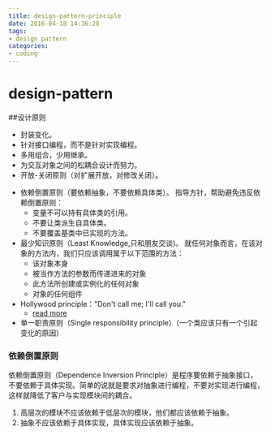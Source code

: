 ```yaml
---
title: design-pattern-principle
date: 2016-04-18 14:36:28
tags:
- design pattern
categories:
- coding
---
```

# design-pattern

##设计原则

* 封装变化。
* 针对接口编程，而不是针对实现编程。
* 多用组合，少用继承。
* 为交互对象之间的松耦合设计而努力。
* 开放-关闭原则（对扩展开放，对修改关闭）。

<!--more-->

* 依赖倒置原则（要依赖抽象，不要依赖具体类）。
  指导方针，帮助避免违反依赖倒置原则：
  - 变量不可以持有具体类的引用。
  - 不要让类派生自具体类。
  - 不要覆盖基类中已实现的方法。
* 最少知识原则（Least Knowledge,只和朋友交谈)。
  就任何对象而言，在该对象的方法内，我们只应该调用属于以下范围的方法：
  - 该对象本身
  - 被当作方法的参数而传递进来的对象
  - 此方法所创建或实例化的任何对象
  - 对象的任何组件
* Hollywood principle："Don't call me; I'll call you."
  - [read more](http://www.tuicool.com/articles/2ma2aa)
* 单一职责原则（Single responsibility principle）（一个类应该只有一个引起变化的原因）

### 依赖倒置原则
依赖倒置原则（Dependence Inversion Principle）是程序要依赖于抽象接口，不要依赖于具体实现。简单的说就是要求对抽象进行编程，不要对实现进行编程，这样就降低了客户与实现模块间的耦合。
1. 高层次的模块不应该依赖于低层次的模块，他们都应该依赖于抽象。
2. 抽象不应该依赖于具体实现，具体实现应该依赖于抽象。
